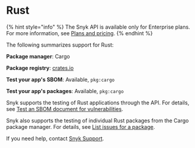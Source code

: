 # Rust

{% hint style="info" %}
The Snyk API is available only for Enterprise plans. For more information, see [Plans and pricing](https://snyk.io/plans).
{% endhint %}

The following summarizes support for Rust:

**Package manager**: Cargo

**Package registry**: [crates.io](https://crates.io/)

**Test your app's SBOM**: Available, `pkg:cargo`

**Test your app's packages**: Available, `pkg:cargo`

Snyk supports the testing of Rust applications through the API. For details, see [Test an SBOM document for vulnerabilities](../snyk-api/how-to-use-snyk-sbom-and-list-issues-apis/test-an-sbom-document-for-vulnerabilities.md).

Snyk also supports the testing of individual Rust packages from the Cargo package manager. For details, see [List issues for a package](../snyk-api/how-to-use-snyk-sbom-and-list-issues-apis/list-issues-for-a-package.md).

If you need help, contact [Snyk Support](https://support.snyk.io/hc/en-us).
